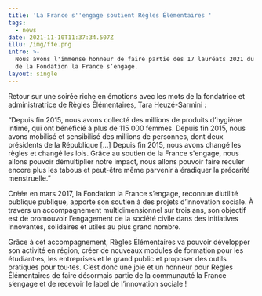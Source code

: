 ```yaml
---
title: 'La France s''engage soutient Règles Élémentaires '
tags:
  - news
date: 2021-11-10T11:37:34.507Z
illu: /img/ffe.png
intro: >-
  Nous avons l'immense honneur de faire partie des 17 lauréats 2021 du concours
  de la Fondation la France s’engage.
layout: single
---
```

Retour sur une soirée riche en émotions avec les mots de la fondatrice et administratrice de Règles Élémentaires, Tara Heuzé-Sarmini : 



“Depuis fin 2015, nous avons collecté des millions de produits d’hygiène intime, qui ont bénéficié à plus de 115 000 femmes. Depuis fin 2015, nous avons mobilisé et sensibilisé des millions de personnes, dont deux présidents de la République \[...] Depuis fin 2015, nous avons changé les règles et changé les lois. Grâce au soutien de la France s'engage, nous allons pouvoir démultiplier notre impact, nous allons pouvoir faire reculer encore plus les tabous et peut-être même parvenir à éradiquer la précarité menstruelle.”



Créée en mars 2017, la Fondation la France s’engage, reconnue d’utilité publique publique, apporte son soutien à des projets d’innovation sociale. À  travers un accompagnement multidimensionnel sur trois ans, son objectif est de promouvoir  l’engagement de la société civile dans des initiatives innovantes, solidaires et utiles au plus grand nombre.



Grâce à cet accompagnement, Règles Élémentaires va pouvoir développer son activité en région, créer de nouveaux modules de formation pour les étudiant·es, les entreprises et le grand public et proposer des outils pratiques pour tou·tes. C’est donc une joie et un honneur pour Règles Élémentaires de faire désormais partie de la communauté la France s’engage et de recevoir le label de l’innovation sociale !
